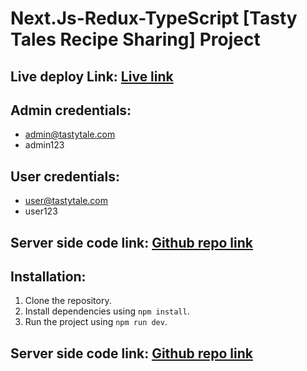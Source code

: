 # Next.Js-Redux-TypeScript [Tasty Tales Recipe Sharing] Project

## Live deploy Link: [Live link](https://tasty-tales-recipe-sharing-client.vercel.app/)

## Admin credentials:  
- admin@tastytale.com
- admin123

## User credentials:  
- user@tastytale.com
- user123

## Server side code link: [Github repo link](https://github.com/devalienbrain/tastytale-recipes-server-updated)

## Installation:

1. Clone the repository.
2. Install dependencies using `npm install`.
3. Run the project using `npm run dev`.

## Server side code link: [Github repo link](https://github.com/devalienbrain/tasty-tales-recipe-sharing-client)
